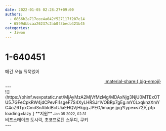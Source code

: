 ```yaml
---
date: 2022-01-05 02:28:27+09:00
authors:
  - 6866b2a717eee4a042f527117f207e14
  - 6599dbbcaa26237c2ab0f3becb421b45
categories:
  - Jiwon
---
```


# 1-640451

<div class="post-container" markdown="1">
<div class="content-container md-sidebar__scrollwrap" markdown="1">

메건 오늘 뭐묵었어

</div>
</div>

<div style="text-align: right;" markdown="1">
<a href="https://weverse.io/fromis9/fanpost/1-640451" style="text-align: right;">:material-share:{.big-emoji}</a>
</div>
---

<div class="comments-container md-sidebar__scrollwrap" markdown="1">
<div class="comment" markdown="1">
<div class='id-container' markdown="1">
![](https://phinf.wevpstatic.net/MjAyMzA2MjVfMzMg/MDAxNjg3NjU0MTExOTU5.7GFeCpkRW4jdCPevFi1sgeF7S4XyLHRSJr1VOBRp7gEg.mY0LxqknzXmYC4oZ6TpxCmdSnAbldBctUiaEHQVjHkgg.JPEG/image.jpg?type=s72){ pfp loading=lazy }
**<span class="artist">지원</span>** <small>Jan 05 2022, 02:31</small><br>
</div>
<div class='comment-body' markdown="1">
비프스테이크 도시락, 초코프로틴 스무디, 쿠키
</div>
</div>
</div>
---
